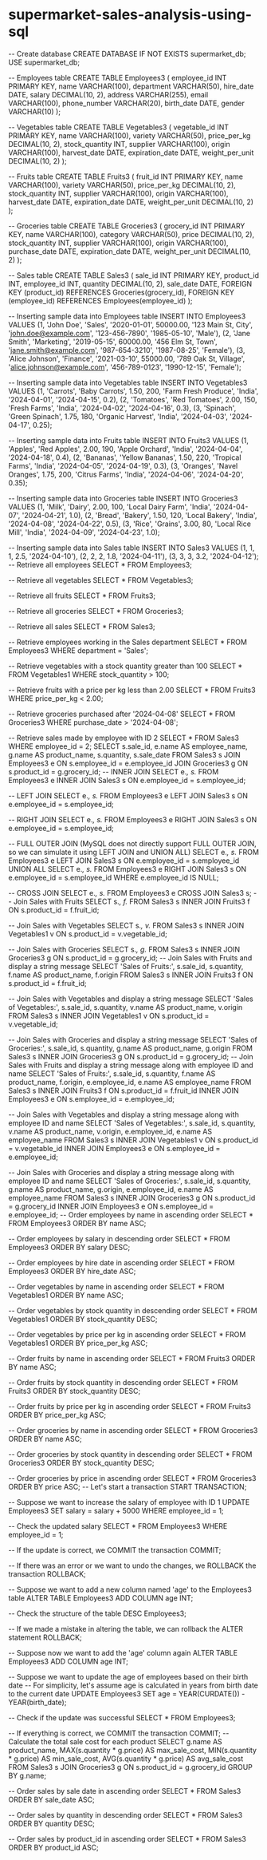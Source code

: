 # supermarket-sales-analysis-using-sql
-- Create database
CREATE DATABASE IF NOT EXISTS supermarket_db;
USE supermarket_db;

-- Employees table
CREATE TABLE Employees3 (
    employee_id INT PRIMARY KEY,
    name VARCHAR(100),
    department VARCHAR(50),
    hire_date DATE,
    salary DECIMAL(10, 2),
    address VARCHAR(255),
    email VARCHAR(100),
    phone_number VARCHAR(20),
    birth_date DATE,
    gender VARCHAR(10)
);

-- Vegetables table
CREATE TABLE Vegetables3 (
    vegetable_id INT PRIMARY KEY,
    name VARCHAR(100),
    variety VARCHAR(50),
    price_per_kg DECIMAL(10, 2),
    stock_quantity INT,
    supplier VARCHAR(100),
    origin VARCHAR(100),
    harvest_date DATE,
    expiration_date DATE,
    weight_per_unit DECIMAL(10, 2)
);

-- Fruits table
CREATE TABLE Fruits3 (
    fruit_id INT PRIMARY KEY,
    name VARCHAR(100),
    variety VARCHAR(50),
    price_per_kg DECIMAL(10, 2),
    stock_quantity INT,
    supplier VARCHAR(100),
    origin VARCHAR(100),
    harvest_date DATE,
    expiration_date DATE,
    weight_per_unit DECIMAL(10, 2)
);

-- Groceries table
CREATE TABLE Groceries3 (
    grocery_id INT PRIMARY KEY,
    name VARCHAR(100),
    category VARCHAR(50),
    price DECIMAL(10, 2),
    stock_quantity INT,
    supplier VARCHAR(100),
    origin VARCHAR(100),
    purchase_date DATE,
    expiration_date DATE,
    weight_per_unit DECIMAL(10, 2)
);

-- Sales table
CREATE TABLE Sales3 (
    sale_id INT PRIMARY KEY,
    product_id INT,
    employee_id INT,
    quantity DECIMAL(10, 2),
    sale_date DATE,
    FOREIGN KEY (product_id) REFERENCES Groceries(grocery_id),
    FOREIGN KEY (employee_id) REFERENCES Employees(employee_id)
);

-- Inserting sample data into Employees table
INSERT INTO Employees3 VALUES
(1, 'John Doe', 'Sales', '2020-01-01', 50000.00, '123 Main St, City', 'john.doe@example.com', '123-456-7890', '1985-05-10', 'Male'),
(2, 'Jane Smith', 'Marketing', '2019-05-15', 60000.00, '456 Elm St, Town', 'jane.smith@example.com', '987-654-3210', '1987-08-25', 'Female'),
(3, 'Alice Johnson', 'Finance', '2021-03-10', 55000.00, '789 Oak St, Village', 'alice.johnson@example.com', '456-789-0123', '1990-12-15', 'Female');

-- Inserting sample data into Vegetables table
INSERT INTO Vegetables3 VALUES
(1, 'Carrots', 'Baby Carrots', 1.50, 200, 'Farm Fresh Produce', 'India', '2024-04-01', '2024-04-15', 0.2),
(2, 'Tomatoes', 'Red Tomatoes', 2.00, 150, 'Fresh Farms', 'India', '2024-04-02', '2024-04-16', 0.3),
(3, 'Spinach', 'Green Spinach', 1.75, 180, 'Organic Harvest', 'India', '2024-04-03', '2024-04-17', 0.25);

-- Inserting sample data into Fruits table
INSERT INTO Fruits3 VALUES
(1, 'Apples', 'Red Apples', 2.00, 190, 'Apple Orchard', 'India', '2024-04-04', '2024-04-18', 0.4),
(2, 'Bananas', 'Yellow Bananas', 1.50, 220, 'Tropical Farms', 'India', '2024-04-05', '2024-04-19', 0.3),
(3, 'Oranges', 'Navel Oranges', 1.75, 200, 'Citrus Farms', 'India', '2024-04-06', '2024-04-20', 0.35);

-- Inserting sample data into Groceries table
INSERT INTO Groceries3 VALUES
(1, 'Milk', 'Dairy', 2.00, 100, 'Local Dairy Farm', 'India', '2024-04-07', '2024-04-21', 1.0),
(2, 'Bread', 'Bakery', 1.50, 120, 'Local Bakery', 'India', '2024-04-08', '2024-04-22', 0.5),
(3, 'Rice', 'Grains', 3.00, 80, 'Local Rice Mill', 'India', '2024-04-09', '2024-04-23', 1.0);

-- Inserting sample data into Sales table
INSERT INTO Sales3 VALUES
(1, 1, 1, 2.5, '2024-04-10'),
(2, 2, 2, 1.8, '2024-04-11'),
(3, 3, 3, 3.2, '2024-04-12');
-- Retrieve all employees
SELECT * FROM Employees3;

-- Retrieve all vegetables
SELECT * FROM Vegetables3;

-- Retrieve all fruits
SELECT * FROM Fruits3;

-- Retrieve all groceries
SELECT * FROM Groceries3;

-- Retrieve all sales
SELECT * FROM Sales3;

-- Retrieve employees working in the Sales department
SELECT * FROM Employees3 WHERE department = 'Sales';

-- Retrieve vegetables with a stock quantity greater than 100
SELECT * FROM Vegetables1 WHERE stock_quantity > 100;

-- Retrieve fruits with a price per kg less than 2.00
SELECT * FROM Fruits3 WHERE price_per_kg < 2.00;

-- Retrieve groceries purchased after '2024-04-08'
SELECT * FROM Groceries3 WHERE purchase_date > '2024-04-08';

-- Retrieve sales made by employee with ID 2
SELECT * FROM Sales3 WHERE employee_id = 2;
SELECT 
    s.sale_id,
    e.name AS employee_name,
    g.name AS product_name,
    s.quantity,
    s.sale_date
FROM 
    Sales3 s
JOIN 
    Employees3 e ON s.employee_id = e.employee_id
JOIN 
    Groceries3 g ON s.product_id = g.grocery_id;
-- INNER JOIN
SELECT e.*, s.*
FROM Employees3 e
INNER JOIN Sales3 s ON e.employee_id = s.employee_id;

-- LEFT JOIN
SELECT e.*, s.*
FROM Employees3 e
LEFT JOIN Sales3 s ON e.employee_id = s.employee_id;

-- RIGHT JOIN
SELECT e.*, s.*
FROM Employees3 e
RIGHT JOIN Sales3 s ON e.employee_id = s.employee_id;

-- FULL OUTER JOIN (MySQL does not directly support FULL OUTER JOIN, so we can simulate it using LEFT JOIN and UNION ALL)
SELECT e.*, s.*
FROM Employees3 e
LEFT JOIN Sales3 s ON e.employee_id = s.employee_id
UNION ALL
SELECT e.*, s.*
FROM Employees3 e
RIGHT JOIN Sales3 s ON e.employee_id = s.employee_id
WHERE e.employee_id IS NULL;

-- CROSS JOIN
SELECT e.*, s.*
FROM Employees3 e
CROSS JOIN Sales3 s;
-- Join Sales with Fruits
SELECT s.*, f.*
FROM Sales3 s
INNER JOIN Fruits3 f ON s.product_id = f.fruit_id;

-- Join Sales with Vegetables
SELECT s.*, v.*
FROM Sales3 s
INNER JOIN Vegetables1 v ON s.product_id = v.vegetable_id;

-- Join Sales with Groceries
SELECT s.*, g.*
FROM Sales3 s
INNER JOIN Groceries3 g ON s.product_id = g.grocery_id;
-- Join Sales with Fruits and display a string message
SELECT 'Sales of Fruits:', s.sale_id, s.quantity, f.name AS product_name, f.origin
FROM Sales3 s
INNER JOIN Fruits3 f ON s.product_id = f.fruit_id;

-- Join Sales with Vegetables and display a string message
SELECT 'Sales of Vegetables:', s.sale_id, s.quantity, v.name AS product_name, v.origin
FROM Sales3 s
INNER JOIN Vegetables1 v ON s.product_id = v.vegetable_id;

-- Join Sales with Groceries and display a string message
SELECT 'Sales of Groceries:', s.sale_id, s.quantity, g.name AS product_name, g.origin
FROM Sales3 s
INNER JOIN Groceries3 g ON s.product_id = g.grocery_id;
-- Join Sales with Fruits and display a string message along with employee ID and name
SELECT 'Sales of Fruits:', s.sale_id, s.quantity, f.name AS product_name, f.origin, e.employee_id, e.name AS employee_name
FROM Sales3 s
INNER JOIN Fruits3 f ON s.product_id = f.fruit_id
INNER JOIN Employees3 e ON s.employee_id = e.employee_id;

-- Join Sales with Vegetables and display a string message along with employee ID and name
SELECT 'Sales of Vegetables:', s.sale_id, s.quantity, v.name AS product_name, v.origin, e.employee_id, e.name AS employee_name
FROM Sales3 s
INNER JOIN Vegetables1 v ON s.product_id = v.vegetable_id
INNER JOIN Employees3 e ON s.employee_id = e.employee_id;

-- Join Sales with Groceries and display a string message along with employee ID and name
SELECT 'Sales of Groceries:', s.sale_id, s.quantity, g.name AS product_name, g.origin, e.employee_id, e.name AS employee_name
FROM Sales3 s
INNER JOIN Groceries3 g ON s.product_id = g.grocery_id
INNER JOIN Employees3 e ON s.employee_id = e.employee_id;
-- Order employees by name in ascending order
SELECT * FROM Employees3 ORDER BY name ASC;

-- Order employees by salary in descending order
SELECT * FROM Employees3 ORDER BY salary DESC;

-- Order employees by hire date in ascending order
SELECT * FROM Employees3 ORDER BY hire_date ASC;

-- Order vegetables by name in ascending order
SELECT * FROM Vegetables1 ORDER BY name ASC;

-- Order vegetables by stock quantity in descending order
SELECT * FROM Vegetables1 ORDER BY stock_quantity DESC;

-- Order vegetables by price per kg in ascending order
SELECT * FROM Vegetables1 ORDER BY price_per_kg ASC;

-- Order fruits by name in ascending order
SELECT * FROM Fruits3 ORDER BY name ASC;

-- Order fruits by stock quantity in descending order
SELECT * FROM Fruits3 ORDER BY stock_quantity DESC;

-- Order fruits by price per kg in ascending order
SELECT * FROM Fruits3 ORDER BY price_per_kg ASC;

-- Order groceries by name in ascending order
SELECT * FROM Groceries3 ORDER BY name ASC;

-- Order groceries by stock quantity in descending order
SELECT * FROM Groceries3 ORDER BY stock_quantity DESC;

-- Order groceries by price in ascending order
SELECT * FROM Groceries3 ORDER BY price ASC;
-- Let's start a transaction
START TRANSACTION;

-- Suppose we want to increase the salary of employee with ID 1
UPDATE Employees3 SET salary = salary + 5000 WHERE employee_id = 1;

-- Check the updated salary
SELECT * FROM Employees3 WHERE employee_id = 1;

-- If the update is correct, we COMMIT the transaction
COMMIT;

-- If there was an error or we want to undo the changes, we ROLLBACK the transaction
ROLLBACK;

-- Suppose we want to add a new column named 'age' to the Employees3 table
ALTER TABLE Employees3 ADD COLUMN age INT;

-- Check the structure of the table
DESC Employees3;

-- If we made a mistake in altering the table, we can rollback the ALTER statement
ROLLBACK;

-- Suppose now we want to add the 'age' column again
ALTER TABLE Employees3 ADD COLUMN age INT;

-- Suppose we want to update the age of employees based on their birth date
-- For simplicity, let's assume age is calculated in years from birth date to the current date
UPDATE Employees3 SET age = YEAR(CURDATE()) - YEAR(birth_date);

-- Check if the update was successful
SELECT * FROM Employees3;

-- If everything is correct, we COMMIT the transaction
COMMIT;
-- Calculate the total sale cost for each product
SELECT 
    g.name AS product_name,
    MAX(s.quantity * g.price) AS max_sale_cost,
    MIN(s.quantity * g.price) AS min_sale_cost,
    AVG(s.quantity * g.price) AS avg_sale_cost
FROM 
    Sales3 s
JOIN 
    Groceries3 g ON s.product_id = g.grocery_id
GROUP BY 
    g.name;


-- Order sales by sale date in ascending order
SELECT * FROM Sales3 ORDER BY sale_date ASC;

-- Order sales by quantity in descending order
SELECT * FROM Sales3 ORDER BY quantity DESC;

-- Order sales by product_id in ascending order
SELECT * FROM Sales3 ORDER BY product_id ASC;



